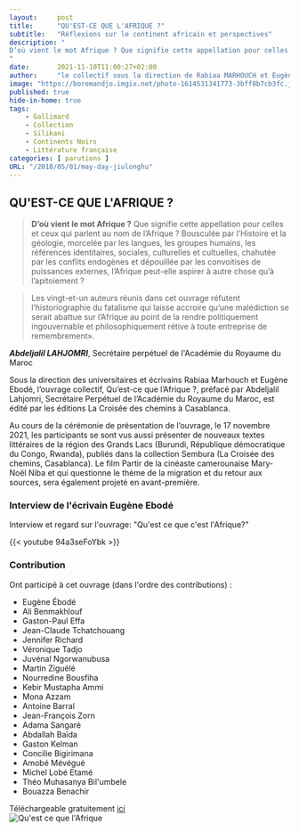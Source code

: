 ```yaml
---
layout:     post
title:      "QU'EST-CE QUE L'AFRIQUE ?"
subtitle:   "Réflexions sur le continent africain et perspectives"
description: "
D’où vient le mot Afrique ? Que signifie cette appellation pour celles et ceux qui parlent au nom de l’Afrique ? Bousculée par l’Histoire et la géologie, morcelée par les langues, les groupes humains, les références identitaires, sociales, culturelles et cultuelles, chahutée par les conflits endogènes et dépouillée par les convoitises de puissances externes, l’Afrique peut-elle aspirer à autre chose qu’à l’apitoiement ?
"
date:       2021-11-10T11:00:27+02:00
author:     "le collectif sous la direction de Rabiaa MARHOUCH et Eugène ÉBODÉ"
image: "https://boremandjo.imgix.net/photo-1614531341773-3bff8b7cb3fc.jpg"
published: true
hide-in-home: true
tags:
    - Gallimard
    - Collection 
    - Silikani
    - Continents Noirs
    - Littérature française
categories: [ parutions ]
URL: "/2018/05/01/may-day-jiulonghu"
---
```


## QU'EST-CE QUE L'AFRIQUE ?  

> **D’où vient le mot Afrique ?** Que signifie cette appellation pour celles et ceux qui parlent au nom de l’Afrique ? Bousculée par l’Histoire et la géologie, morcelée par les langues, les groupes humains, les références identitaires, sociales, culturelles et cultuelles, chahutée par les conflits endogènes et dépouillée par les convoitises de puissances externes, l’Afrique peut-elle aspirer à autre chose qu’à l’apitoiement ?

> Les vingt-et-un auteurs réunis dans cet ouvrage réfutent l’historiographie du fatalisme qui laisse accroire qu’une malédiction se serait abattue sur l’Afrique au point de la rendre politiquement ingouvernable et philosophiquement rétive à toute entreprise de remembrement».

 ***Abdeljalil LAHJOMRI***, Secrétaire perpétuel de l'Académie du Royaume du Maroc




Sous la direction des universitaires et écrivains Rabiaa Marhouch et Eugène Ebodé, l’ouvrage collectif, Qu’est-ce que l’Afrique ?, préfacé par Abdeljalil Lahjomri, Secrétaire Perpétuel de l’Académie du Royaume du Maroc, est édité par les éditions La Croisée des chemins à Casablanca. 

Au cours de la cérémonie de présentation de l’ouvrage, le 17 novembre 2021, les participants se sont vus aussi présenter de nouveaux textes littéraires de la région des Grands Lacs (Burundi, République démocratique du Congo, Rwanda), publiés dans la collection Sembura (La Croisée des chemins, Casablanca). Le film Partir de la cinéaste camerounaise Mary-Noël Niba et qui questionne le thème de la migration et du retour aux sources, sera également projeté en avant-première.

### Interview de l'écrivain Eugène Ebodé   

Interview et regard sur l'ouvrage: "Qu'est ce que c'est l'Afrique?"

{{< youtube 94a3seFoYbk >}}

### Contribution   
Ont participé à cet ouvrage (dans l'ordre des contributions) :
- Eugène Ébodé 
- Ali Benmakhlouf 
- Gaston-Paul Effa 
- Jean-Claude Tchatchouang
- Jennifer Richard
- Véronique Tadjo
- Juvénal Ngorwanubusa
- Martin Ziguélé
- Nourredine Bousfiha
- Kebir Mustapha Ammi
- Mona Azzam
- Antoine Barral
- Jean-François Zorn
- Adama Sangaré
- Abdallah Baïda
- Gaston Kelman
- Concilie Bigirimana
- Amobé Mévégué
- Michel Lobé Etamé
- Théo Muhasanya Bil'umbele
- Bouazza Benachir

Téléchargeable gratuitement [ici](http://lacroiseedeschemins.ma/produit/quest-ce-que-lafriquereflexions-sur-le-continent-africain-et-perspectives/)<BR>
![Qu'est ce que l'Afrique](https://boremandjo.imgix.net/258027082_5178998302116134_1337263760040848276_n.jpg)

